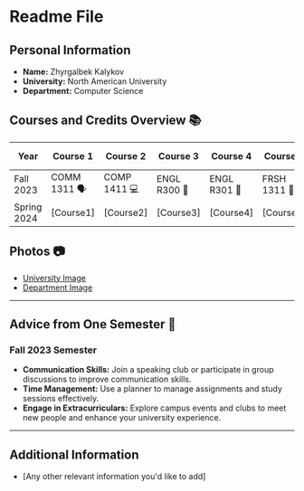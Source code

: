 # Readme File

## Personal Information
- **Name:** Zhyrgalbek Kalykov
- **University:** North American University
- **Department:** Computer Science

## Courses and Credits Overview 📚

| Year      | Course 1   | Course 2    | Course 3  | Course 4  | Course 5  | Total Credits |
|-----------|------------|-------------|-----------|-----------|-----------|---------------|
| Fall 2023 | COMM 1311 🗣️ | COMP 1411 💻 | ENGL R300 📖 | ENGL R301 📝 | FRSH 1311 🎉 | 16            |
| Spring 2024 | [Course1] | [Course2] | [Course3] | [Course4] | [Course5] | [Total2]       |

## Photos 📷

- [University Image](https://www.na.edu/wp-content/uploads/2019/10/HOMEPAGE-2.jpg)
- [Department Image]([url_to_department_image](https://www.na.edu/))

---

## Advice from One Semester 📝

### Fall 2023 Semester
- **Communication Skills:** Join a speaking club or participate in group discussions to improve communication skills.
- **Time Management:** Use a planner to manage assignments and study sessions effectively.
- **Engage in Extracurriculars:** Explore campus events and clubs to meet new people and enhance your university experience.

---

## Additional Information
- [Any other relevant information you'd like to add]
